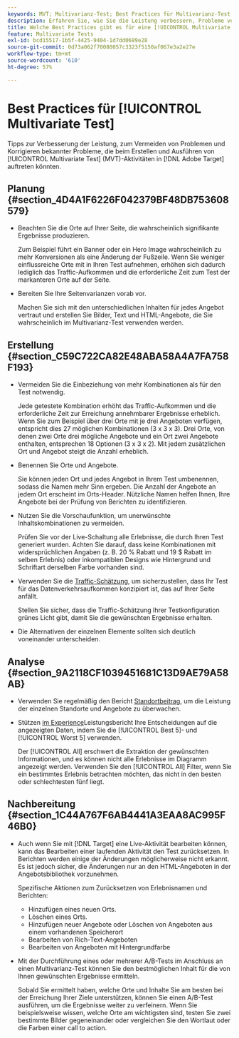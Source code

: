 ```yaml
---
keywords: MVT; Multivarianz-Test; Best Practices für Multivarianz-Test; Best Practices für MVT; MVT-Kombinationen; MVT-Berichte
description: Erfahren Sie, wie Sie die Leistung verbessern, Probleme vermeiden und bekannte Probleme korrigieren, die beim Erstellen und Ausführen von [!UICONTROL Multivariate Test] in auftreten können [!DNL Adobe Target].
title: Welche Best Practices gibt es für eine [!UICONTROL Multivariate Test]?
feature: Multivariate Tests
exl-id: bcd15517-1b5f-4425-9404-1d7dd0689e28
source-git-commit: 0d73a062f70080057c3323f5150af067e3a2e27e
workflow-type: tm+mt
source-wordcount: '610'
ht-degree: 57%

---
```


# Best Practices für [!UICONTROL Multivariate Test]

Tipps zur Verbesserung der Leistung, zum Vermeiden von Problemen und Korrigieren bekannter Probleme, die beim Erstellen und Ausführen von [!UICONTROL Multivariate Test] (MVT)-Aktivitäten in [!DNL Adobe Target] auftreten könnten.

## Planung  {#section_4D4A1F6226F042379BF48DB753608579}

* Beachten Sie die Orte auf Ihrer Seite, die wahrscheinlich signifikante Ergebnisse produzieren.

  Zum Beispiel führt ein Banner oder ein Hero Image wahrscheinlich zu mehr Konversionen als eine Änderung der Fußzeile. Wenn Sie weniger einflussreiche Orte mit in Ihren Test aufnehmen, erhöhen sich dadurch lediglich das Traffic-Aufkommen und die erforderliche Zeit zum Test der markanteren Orte auf der Seite.
* Bereiten Sie Ihre Seitenvarianzen vorab vor.

  Machen Sie sich mit den unterschiedlichen Inhalten für jedes Angebot vertraut und erstellen Sie Bilder, Text und HTML-Angebote, die Sie wahrscheinlich im Multivarianz-Test verwenden werden.

## Erstellung  {#section_C59C722CA82E48ABA58A4A7FA758F193}

* Vermeiden Sie die Einbeziehung von mehr Kombinationen als für den Test notwendig.

  Jede getestete Kombination erhöht das Traffic-Aufkommen und die erforderliche Zeit zur Erreichung annehmbarer Ergebnisse erheblich. Wenn Sie zum Beispiel über drei Orte mit je drei Angeboten verfügen, entspricht dies 27 möglichen Kombinationen (3 x 3 x 3). Drei Orte, von denen zwei Orte drei mögliche Angebote und ein Ort zwei Angebote enthalten, entsprechen 18 Optionen (3 x 3 x 2). Mit jedem zusätzlichen Ort und Angebot steigt die Anzahl erheblich.

* Benennen Sie Orte und Angebote.

  Sie können jeden Ort und jedes Angebot in Ihrem Test umbenennen, sodass die Namen mehr Sinn ergeben. Die Anzahl der Angebote an jedem Ort erscheint im Orts-Header. Nützliche Namen helfen Ihnen, Ihre Angebote bei der Prüfung von Berichten zu identifizieren.

* Nutzen Sie die Vorschaufunktion, um unerwünschte Inhaltskombinationen zu vermeiden.

  Prüfen Sie vor der Live-Schaltung alle Erlebnisse, die durch Ihren Test generiert wurden. Achten Sie darauf, dass keine Kombinationen mit widersprüchlichen Angaben (z. B. 20 % Rabatt und 19 $ Rabatt im selben Erlebnis) oder inkompatiblen Designs wie Hintergrund und Schriftart derselben Farbe vorhanden sind.

* Verwenden Sie die [Traffic-Schätzung](/help/main/c-activities/c-multivariate-testing/t-create-multivariate-test/traffic-estimator.md), um sicherzustellen, dass Ihr Test für das Datenverkehrsaufkommen konzipiert ist, das auf Ihrer Seite anfällt.

  Stellen Sie sicher, dass die Traffic-Schätzung Ihrer Testkonfiguration grünes Licht gibt, damit Sie die gewünschten Ergebnisse erhalten.

* Die Alternativen der einzelnen Elemente sollten sich deutlich voneinander unterscheiden.

## Analyse  {#section_9A2118CF1039451681C13D9AE79A58AB}

* Verwenden Sie regelmäßig den Bericht [Standortbeitrag](/help/main/c-reports/multivariate-test-reports/location-contribution-report.md), um die Leistung der einzelnen Standorte und Angebote zu überwachen.
* Stützen [&#x200B; im Experience](/help/main/c-reports/multivariate-test-reports/experience-performance-report.md)Leistungsbericht Ihre Entscheidungen auf die angezeigten Daten, indem Sie die [!UICONTROL Best 5]- und [!UICONTROL Worst 5] verwenden.

  Der [!UICONTROL All] erschwert die Extraktion der gewünschten Informationen, und es können nicht alle Erlebnisse im Diagramm angezeigt werden. Verwenden Sie den [!UICONTROL All] Filter, wenn Sie ein bestimmtes Erlebnis betrachten möchten, das nicht in den besten oder schlechtesten fünf liegt.

## Nachbereitung  {#section_1C44A767F6AB4441A3EAA8AC995F46B0}

* Auch wenn Sie mit [!DNL Target] eine Live-Aktivität bearbeiten können, kann das Bearbeiten einer laufenden Aktivität den Test zurücksetzen. In Berichten werden einige der Änderungen möglicherweise nicht erkannt. Es ist jedoch sicher, die Änderungen nur an den HTML-Angeboten in der Angebotsbibliothek vorzunehmen.

  Spezifische Aktionen zum Zurücksetzen von Erlebnisnamen und Berichten:

   * Hinzufügen eines neuen Orts.
   * Löschen eines Orts.
   * Hinzufügen neuer Angebote oder Löschen von Angeboten aus einem vorhandenen Speicherort
   * Bearbeiten von Rich-Text-Angeboten
   * Bearbeiten von Angeboten mit Hintergrundfarbe

* Mit der Durchführung eines oder mehrerer A/B-Tests im Anschluss an einen Multivarianz-Test können Sie den bestmöglichen Inhalt für die von Ihnen gewünschten Ergebnisse ermitteln.

  Sobald Sie ermittelt haben, welche Orte und Inhalte Sie am besten bei der Erreichung Ihrer Ziele unterstützen, können Sie einen A/B-Test ausführen, um die Ergebnisse weiter zu verfeinern. Wenn Sie beispielsweise wissen, welche Orte am wichtigsten sind, testen Sie zwei bestimmte Bilder gegeneinander oder vergleichen Sie den Wortlaut oder die Farben einer call to action.
